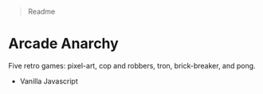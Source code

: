 > Readme

# Arcade Anarchy

Five retro games: pixel-art, cop and robbers, tron, brick-breaker, and pong. 

* Vanilla Javascript
